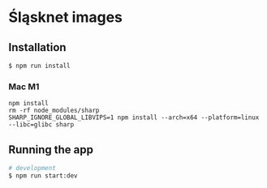 # Śląsknet images

## Installation

```bash
$ npm run install
```

### Mac M1
```
npm install
rm -rf node_modules/sharp
SHARP_IGNORE_GLOBAL_LIBVIPS=1 npm install --arch=x64 --platform=linux --libc=glibc sharp
```

## Running the app

```bash
# development
$ npm run start:dev
```

